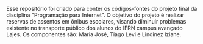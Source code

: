 Esse repositório foi criado para conter os códigos-fontes do projeto final da disciplina "Programação para Internet". 
O objetivo do projeto é realizar reservas de assentos em ônibus escolares, visando diminuir problemas existente no transporte público dos alunos do IFRN campus avançado Lajes.
Os componentes são: Maria José, Tiago Levi e Lindinez Iziane.

